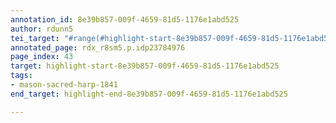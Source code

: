 ```yaml
---
annotation_id: 8e39b857-009f-4659-81d5-1176e1abd525
author: rdunn5
tei_target: "#range(#highlight-start-8e39b857-009f-4659-81d5-1176e1abd525, #highlight-end-8e39b857-009f-4659-81d5-1176e1abd525)"
annotated_page: rdx_r8sm5.p.idp23784976
page_index: 43
target: highlight-start-8e39b857-009f-4659-81d5-1176e1abd525
tags:
- mason-sacred-harp-1841
end_target: highlight-end-8e39b857-009f-4659-81d5-1176e1abd525

---
```

